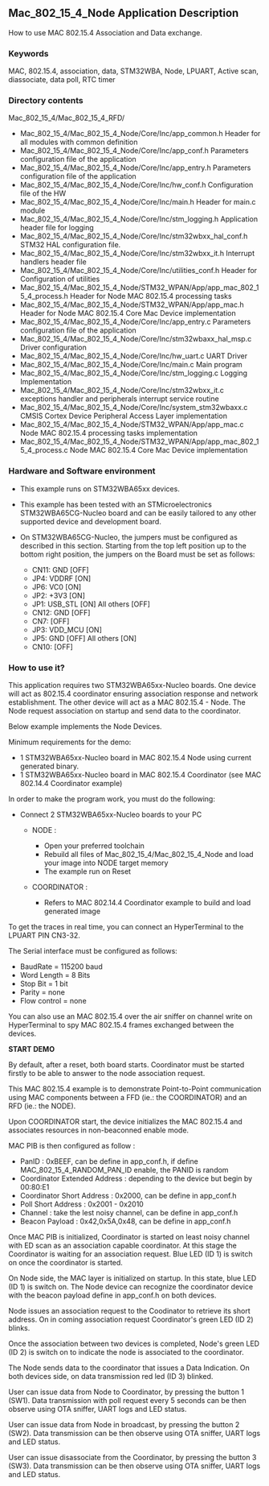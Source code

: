 ## __Mac_802_15_4_Node Application Description__

How to use MAC 802.15.4 Association and Data exchange.

### __Keywords__

MAC, 802.15.4, association, data, STM32WBA, Node, LPUART, Active scan, diassociate, data poll, RTC timer

### __Directory contents__

Mac_802_15_4/Mac_802_15_4_RFD/

   - Mac_802_15_4/Mac_802_15_4_Node/Core/Inc/app_common.h                            Header for all modules with common definition
   - Mac_802_15_4/Mac_802_15_4_Node/Core/Inc/app_conf.h                              Parameters configuration file of the application
   - Mac_802_15_4/Mac_802_15_4_Node/Core/Inc/app_entry.h                             Parameters configuration file of the application
   - Mac_802_15_4/Mac_802_15_4_Node/Core/Inc/hw_conf.h                               Configuration file of the HW
   - Mac_802_15_4/Mac_802_15_4_Node/Core/Inc/main.h                                  Header for main.c module
   - Mac_802_15_4/Mac_802_15_4_Node/Core/Inc/stm_logging.h                           Application header file for logging
   - Mac_802_15_4/Mac_802_15_4_Node/Core/Inc/stm32wbxx_hal_conf.h                    STM32 HAL configuration file.
   - Mac_802_15_4/Mac_802_15_4_Node/Core/Inc/stm32wbxx_it.h                          Interrupt handlers header file
   - Mac_802_15_4/Mac_802_15_4_Node/Core/Inc/utilities_conf.h                        Header for Configuration of utilities
   - Mac_802_15_4/Mac_802_15_4_Node/STM32_WPAN/App/app_mac_802_15_4_process.h        Header for Node MAC 802.15.4 processing tasks
   - Mac_802_15_4/Mac_802_15_4_Node/STM32_WPAN/App/app_mac.h                         Header for Node MAC 802.15.4 Core Mac Device implementation
   - Mac_802_15_4/Mac_802_15_4_Node/Core/Inc/app_entry.c                             Parameters configuration file of the application
   - Mac_802_15_4/Mac_802_15_4_Node/Core/Inc/stm32wbaxx_hal_msp.c                    Driver configuration
   - Mac_802_15_4/Mac_802_15_4_Node/Core/Inc/hw_uart.c                               UART Driver
   - Mac_802_15_4/Mac_802_15_4_Node/Core/Inc/main.c                                  Main program
   - Mac_802_15_4/Mac_802_15_4_Node/Core/Inc/stm_logging.c                           Logging Implementation
   - Mac_802_15_4/Mac_802_15_4_Node/Core/Inc/stm32wbxx_it.c                          exceptions handler and peripherals interrupt service routine
   - Mac_802_15_4/Mac_802_15_4_Node/Core/Inc/system_stm32wbaxx.c                     CMSIS Cortex Device Peripheral Access Layer implementation
   - Mac_802_15_4/Mac_802_15_4_Node/STM32_WPAN/App/app_mac.c                         Node MAC 802.15.4 processing tasks implementation
   - Mac_802_15_4/Mac_802_15_4_Node/STM32_WPAN/App/app_mac_802_15_4_process.c        Node MAC 802.15.4 Core Mac Device implementation

### __Hardware and Software environment__

- This example runs on STM32WBA65xx devices.

- This example has been tested with an STMicroelectronics STM32WBA65CG-Nucleo 
  board and can be easily tailored to any other supported device 
  and development board.
  
- On STM32WBA65CG-Nucleo, the jumpers must be configured as described
  in this section. Starting from the top left position up to the bottom 
  right position, the jumpers on the Board must be set as follows:

  - CN11:    GND         [OFF]
  - JP4:     VDDRF       [ON]
  - JP6:     VC0         [ON]
  - JP2:     +3V3        [ON] 
  - JP1:     USB_STL     [ON]   All others [OFF]
  - CN12:    GND         [OFF]
  - CN7:     <All>       [OFF]
  - JP3:     VDD_MCU     [ON]
  - JP5:     GND         [OFF]  All others [ON]
  - CN10:    <All>       [OFF]

### __How to use it?__

This application requires two STM32WBA65xx-Nucleo boards. One device will act as 
802.15.4 coordinator ensuring association response and network establishment. 
The other device will act as a MAC 802.15.4 - Node. The Node request 
association on startup and send data to the coordinator. 

Below example implements the Node Devices.



Minimum requirements for the demo:

- 1 STM32WBA65xx-Nucleo board in MAC 802.15.4 Node 
using current generated binary.
- 1 STM32WBA65xx-Nucleo board in MAC 802.15.4 Coordinator 
(see MAC 802.14.4 Coordinator example)

In order to make the program work, you must do the following: 

- Connect 2 STM32WBA65xx-Nucleo boards to your PC 
 
  - NODE :
    - Open your preferred toolchain 
    - Rebuild all files of Mac_802_15_4/Mac_802_15_4_Node and load your image into NODE target memory 
    - The example run on Reset
 
  - COORDINATOR :
    - Refers to MAC 802.14.4 Coordinator example to build and load generated image
     
To get the traces in real time, you can connect an HyperTerminal to the LPUART PIN CN3-32.
 
The Serial interface must be configured as follows:

  - BaudRate = 115200 baud  
  - Word Length = 8 Bits 
  - Stop Bit = 1 bit
  - Parity = none
  - Flow control = none

You can also use an MAC 802.15.4 over the air sniffer on channel write on HyperTerminal to spy MAC 802.15.4 frames exchanged between the devices.
  
__START DEMO__ 

By default, after a reset, both board starts. Coordinator must be started firstly to be able to answer
to the node association request.

This MAC 802.15.4 example is to demonstrate Point-to-Point communication using MAC components between 
a FFD (ie.: the COORDINATOR) and an RFD (ie.: the NODE). 

Upon COORDINATOR start, the device initializes the MAC 802.15.4 and associates resources in non-beaconned
enable mode. 

MAC PIB is then configured as follow :

  - PanID 						 : 0xBEEF, can be define in app_conf.h, if define MAC_802_15_4_RANDOM_PAN_ID enable, the PANID is random
  - Coordinator Extended Address : depending to the device but begin by 00:80:E1
  - Coordinator Short Address    : 0x2000, can be define in app_conf.h
  - Poll Short Address           : 0x2001 - 0x2010
  - Channel                      : take the lest noisy channel, can be define in app_conf.h
  - Beacon Payload               : 0x42,0x5A,0x48, can be define in app_conf.h

Once MAC PIB is initialized, Coordinator is started on least noisy channel with ED scan as an association capable coordinator.
At this stage the Coordinator is waiting for an association request. Blue LED (ID 1) is switch on once 
the coordinator is started.

On Node side, the MAC layer is initialized on startup. In this state, blue LED (ID 1) is switch on.
The Node device can recognize the coordinator device with the beacon payload define in app_conf.h on both devices.

Node issues an association request to the Coodinator to retrieve its short address. 
On in coming association request Coordinator's green LED (ID 2) blinks.

Once the association between two devices is completed, Node's green LED (ID 2) is switch on to indicate the node 
is associated to the coordinator. 

The Node sends data to the coordinator that issues a Data Indication.
On both devices side, on data transmission red led (ID 3) blinked.

User can issue data from Node to Coordinator, by pressing the button 1 (SW1). Data transmission with poll request every 5 seconds can be then observe using OTA sniffer,
UART logs and LED status. 

User can issue data from Node in broadcast, by pressing the button 2 (SW2). Data transmission can be then observe using OTA sniffer,
UART logs and LED status. 

User can issue disassociate from the Coordinator, by pressing the button 3 (SW3). Data transmission can be then observe using OTA sniffer,
UART logs and LED status. 